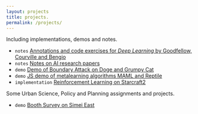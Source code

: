 ```yaml
---
layout: projects
title: projects.
permalink: /projects/
---
```


Including implementations, demos and notes.

- `notes` [Annotations and code exercises for *Deep Learning* by Goodfellow, Courville and Bengio](https://github.com/greentfrapp/deep-learning-book-notes)
- `notes` [Notes on AI research papers](https://github.com/greentfrapp/deeplearning-papernotes)
- `demo` [Demo of Boundary Attack on Doge and Grumpy Cat](https://github.com/greentfrapp/boundary-attack)
- `demo` [JS demo of metalearning algorithms MAML and Reptile](https://github.com/greentfrapp/maml-reptile)
- `implementation` [Reinforcement Learning on Starcraft2](https://github.com/greentfrapp/pysc2-RLagents)

Some Urban Science, Policy and Planning assignments and projects.

- `demo` [Booth Survey on Simei East](https://greentfrapp.github.io/booth-simei/)